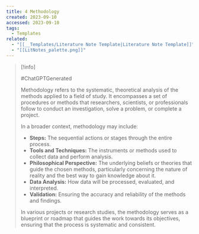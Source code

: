 ```yaml
---
title: 4 Methodology
created: 2023-09-10
accessed: 2023-09-10
tags:
  - Templates
related:
  - "[[__Templates/Literature Note Template|Literature Note Template]]"
  - "[[LitNotes_palette.png]]"
---
```

>[!info]
>
>#ChatGPTGenerated
>
>Methodology refers to the systematic, theoretical analysis of the methods applied to a field of study. It encompasses a set of procedures or methods that researchers, scientists, or professionals follow to conduct an investigation, solve a problem, or complete a project.
>
>In a broader context, methodology may include:
>* **Steps:** The sequential actions or stages through the entire process.
>* **Tools and Techniques:** The instruments or methods used to collect data and perform analysis.
>* **Philosophical Perspective:** The underlying beliefs or theories that guide the chosen methods, particularly concerning the nature of reality and the best way to gain knowledge about it.
>* **Data Analysis:** How data will be processed, evaluated, and interpreted.
>* **Validation:** Ensuring the accuracy and reliability of the methods and findings.
>
>In various projects or research studies, the methodology serves as a blueprint or roadmap that guides the work towards its objectives, ensuring that the process is systematic and consistent.